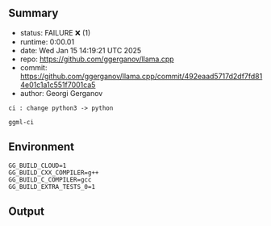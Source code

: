## Summary

- status:  FAILURE ❌ (1)
- runtime: 0:00.01
- date:    Wed Jan 15 14:19:21 UTC 2025
- repo:    https://github.com/ggerganov/llama.cpp
- commit:  https://github.com/ggerganov/llama.cpp/commit/492eaad5717d2df7fd814e01c1a1c551f7001ca5
- author:  Georgi Gerganov
```
ci : change python3 -> python

ggml-ci
```

## Environment

```
GG_BUILD_CLOUD=1
GG_BUILD_CXX_COMPILER=g++
GG_BUILD_C_COMPILER=gcc
GG_BUILD_EXTRA_TESTS_0=1
```

## Output

